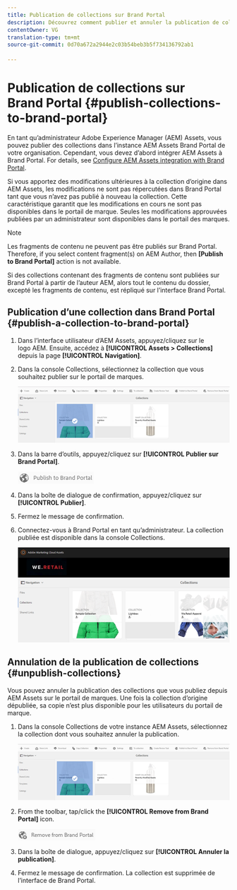 ```yaml
---
title: Publication de collections sur Brand Portal
description: Découvrez comment publier et annuler la publication de collections dans Brand Portal.
contentOwner: VG
translation-type: tm+mt
source-git-commit: 0d70a672a2944e2c03b54beb3b5f734136792ab1

---
```



# Publication de collections sur Brand Portal {#publish-collections-to-brand-portal}

En tant qu’administrateur Adobe Experience Manager (AEM) Assets, vous pouvez publier des collections dans l’instance AEM Assets Brand Portal de votre organisation. Cependant, vous devez d’abord intégrer AEM Assets à Brand Portal. For details, see [Configure AEM Assets integration with Brand Portal](brand-portal-configuring-integration.md).

Si vous apportez des modifications ultérieures à la collection d’origine dans AEM Assets, les modifications ne sont pas répercutées dans Brand Portal tant que vous n’avez pas publié à nouveau la collection. Cette caractéristique garantit que les modifications en cours ne sont pas disponibles dans le portail de marque. Seules les modifications approuvées publiées par un administrateur sont disponibles dans le portail des marques.

>[!NOTE]
>
>Les fragments de contenu ne peuvent pas être publiés sur Brand Portal. Therefore, if you select content fragment(s) on AEM Author, then **[Publish to Brand Portal]** action is not available.
>
>Si des collections contenant des fragments de contenu sont publiées sur Brand Portal à partir de l’auteur AEM, alors tout le contenu du dossier, excepté les fragments de contenu, est répliqué sur l’interface Brand Portal.

## Publication d’une collection dans Brand Portal {#publish-a-collection-to-brand-portal}

1. Dans l’interface utilisateur d’AEM Assets, appuyez/cliquez sur le logo AEM. Ensuite, accédez à **[!UICONTROL Assets > Collections]** depuis la page **[!UICONTROL Navigation]**.
2. Dans la console Collections, sélectionnez la collection que vous souhaitez publier sur le portail de marques.

   ![select_collection](assets/select_collection.png)

3. Dans la barre d’outils, appuyez/cliquez sur **[!UICONTROL Publier sur Brand Portal]**.

   ![publish_to_bp_icon](assets/publish_to_bp_icon.png)

4. Dans la boîte de dialogue de confirmation, appuyez/cliquez sur **[!UICONTROL Publier]**.
5. Fermez le message de confirmation.
6. Connectez-vous à Brand Portal en tant qu’administrateur. La collection publiée est disponible dans la console Collections.

   ![publish_collection](assets/published_collection.png)

## Annulation de la publication de collections {#unpublish-collections}

Vous pouvez annuler la publication des collections que vous publiez depuis AEM Assets sur le portail de marques. Une fois la collection d’origine dépubliée, sa copie n’est plus disponible pour les utilisateurs du portail de marque.

1. Dans la console Collections de votre instance AEM Assets, sélectionnez la collection dont vous souhaitez annuler la publication.

   ![select_collection-1](assets/select_collection-1.png)

2. From the toolbar, tap/click the **[!UICONTROL Remove from Brand Portal]** icon.

   ![remove_from_bp_icon](assets/remove_from_bp_icon.png)

3. Dans la boîte de dialogue, appuyez/cliquez sur **[!UICONTROL Annuler la publication]**.
4. Fermez le message de confirmation. La collection est supprimée de l’interface de Brand Portal.
